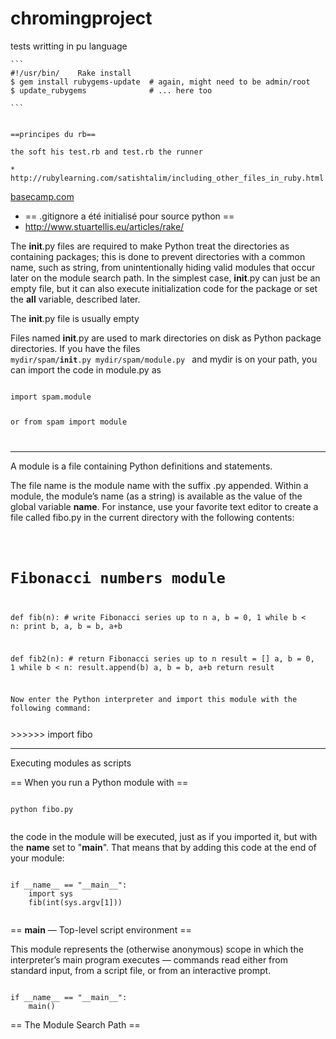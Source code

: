 chromingproject
===============
tests writting in pu language

    ```
    #!/usr/bin/    Rake install
    $ gem install rubygems-update  # again, might need to be admin/root
    $ update_rubygems              # ... here too

    ```

    
    ==principes du rb==
    
    the soft his test.rb and test.rb the runner 
    
    *  http://rubylearning.com/satishtalim/including_other_files_in_ruby.html
    
    


<a href="https://basecamp.com/1234/projects/5678">basecamp.com</a>



 *  == .gitignore a été initialisé pour source python ==
 *   http://www.stuartellis.eu/articles/rake/

The __init__.py files are required to make Python treat the directories as containing packages; this is done to prevent directories with a common name, such as string, from unintentionally hiding valid modules that occur later on the module search path. In the simplest case, __init__.py can just be an empty file, but it can also execute initialization code for the package or set the __all__ variable, described later.


The __init__.py file is usually empty



Files named __init__.py are used to mark directories on disk as Python package directories.
If you have the files
<code>
mydir/spam/__init__.py
mydir/spam/module.py
</code>
and mydir is on your path, you can import the code in module.py as

<code>
import spam.module

or 
from spam import module

</code>

<hr>

A module is a file containing Python definitions and statements. 

The file name is the module name with the suffix .py appended. Within a module, the module’s name (as a string) is available as the value of the global variable __name__. For instance, use your favorite text editor to create a file called fibo.py in the current directory with the following contents:


<code>

# Fibonacci numbers module

def fib(n):    # write Fibonacci series up to n
    a, b = 0, 1
    while b < n:
        print b,
        a, b = b, a+b

def fib2(n): # return Fibonacci series up to n
    result = []
    a, b = 0, 1
    while b < n:
        result.append(b)
        a, b = b, a+b
    return result
 
Now enter the Python interpreter and import this module with the following command:
 
</code>
>>>>>> import fibo

<hr>


Executing modules as scripts
 
 == When you run a Python module with ==
 
<code>
python fibo.py <arguments>
 </code>
 
 
the code in the module will be executed, just as if you imported it, but with the __name__ set to "__main__".
That means that by adding this code at the end of your module:
 
<code>
if __name__ == "__main__":
    import sys
    fib(int(sys.argv[1]))
    </code>


 == __main__ — Top-level script environment ==
 
This module represents the (otherwise anonymous) scope in which the interpreter’s main program executes — commands read either from standard input, from a script file, or from an interactive prompt.
 
<code>
if __name__ == "__main__":
    main()
</code>

== The Module Search Path ==
